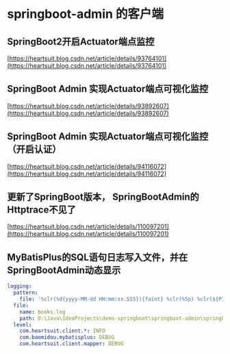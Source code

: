 # springboot-admin 的客户端

## SpringBoot2开启Actuator端点监控

[https://heartsuit.blog.csdn.net/article/details/93764101](https://heartsuit.blog.csdn.net/article/details/93764101)

## SpringBoot Admin 实现Actuator端点可视化监控

[https://heartsuit.blog.csdn.net/article/details/93892607](https://heartsuit.blog.csdn.net/article/details/93892607)

## SpringBoot Admin 实现Actuator端点可视化监控（开启认证）

[https://heartsuit.blog.csdn.net/article/details/94116072](https://heartsuit.blog.csdn.net/article/details/94116072)

## 更新了SpringBoot版本， SpringBootAdmin的Httptrace不见了

[https://heartsuit.blog.csdn.net/article/details/110097201](https://heartsuit.blog.csdn.net/article/details/110097201)

## MyBatisPlus的SQL语句日志写入文件，并在SpringBootAdmin动态显示

```yaml
logging:
  pattern:
    file: '%clr(%d{yyyy-MM-dd HH:mm:ss.SSS}){faint} %clr(%5p) %clr(${PID}){magenta} %clr(---){faint} %clr([%15.15t]){faint} %clr(%-40.40logger{39}){cyan} %clr(:){faint} %m%n%wEx'
  file:
    name: books.log
    path: D:\Java\IdeaProjects\demo-springboot\springboot-admin\springboot-admin-client
  level:
    com.heartsuit.client.*: INFO
    com.baomidou.mybatisplus: DEBUG
    com.heartsuit.client.mapper: DEBUG
```